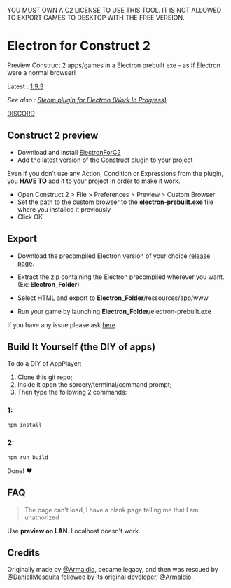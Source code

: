 YOU MUST OWN A C2 LICENSE TO USE THIS TOOL. IT IS NOT ALLOWED TO EXPORT GAMES TO DESKTOP WITH THE FREE VERSION.

# Electron for Construct 2

Preview Construct 2 apps/games in a Electron prebuilt exe - as if Electron were a normal browser!

Latest : [1.9.3](https://github.com/Floflis/AppPlayer-Electron/releases/)


*See also : [Steam plugin for Electron (Work In Progress)](#)*

[DISCORD](https://discord.gg/0eLPLj96B4t3Dpgo)

## Construct 2 preview
* Download and install [ElectronForC2](https://github.com/Floflis/AppPlayer-Electron/releases)
* Add the latest version of the [Construct plugin](https://github.com/C2Electron/template/releases) to your project

Even if you don’t use any Action, Condition or Expressions from the plugin, you **HAVE TO** add it to your project in order to make it work.

* Open Construct 2 > File > Preferences > Preview > Custom Browser
* Set the path to the custom browser to the **electron-prebuilt.exe** file where you installed it previously
* Click OK

## Export
* Download the precompiled Electron version of your choice [release page](https://github.com/Floflis/AppPlayer-Electron/releases/).
* Extract the zip containing the Electron precompiled wherever you want. (Ex: **Electron_Folder**)
* Select HTML and export to **Electron_Folder**/ressources/app/www

* Run your game by launching **Electron_Folder**/electron-prebuilt.exe

If you have any issue please ask [here](https://github.com/C2Electron/template/issues)

## Build It Yourself (the DIY of apps)

To do a DIY of AppPlayer:

1. Clone this git repo;
2. Inside it open the sorcery/terminal/command prompt;
3. Then type the following 2 commands:

### 1:

```sh
npm install
```

### 2:

```sh
npm run build
```

Done! ❤️

## FAQ
> The page can't load, I have a blank page telling me that I am unathorized

Use **preview on LAN**. Localhost doesn't work.

## Credits

Originally made by [@Armaldio](https://github.com/Armaldio), became legacy, and then was rescued by [@DaniellMesquita](https://github.com/DaniellMesquita) followed by its original developer, [@Armaldio](https://github.com/Armaldio).
